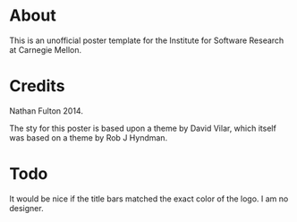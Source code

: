 # About

This is an unofficial poster template for the Institute for Software Research
at Carnegie Mellon.

# Credits

Nathan Fulton 2014.

The sty for this poster is based upon a theme by David Vilar, which itself was
based on a theme by Rob J Hyndman.

# Todo

It would be nice if the title bars matched the exact color of the logo.
I am no designer.
